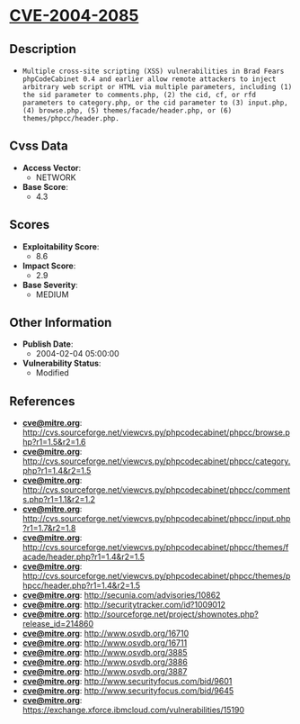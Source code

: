 
# [CVE-2004-2085](http://cvs.sourceforge.net/viewcvs.py/phpcodecabinet/phpcc/browse.php?r1=1.5&r2=1.6)

## Description

- `Multiple cross-site scripting (XSS) vulnerabilities in Brad Fears phpCodeCabinet 0.4 and earlier allow remote attackers to inject arbitrary web script or HTML via multiple parameters, including (1) the sid parameter to comments.php, (2) the cid, cf, or rfd parameters to category.php, or the cid parameter to (3) input.php, (4) browse.php, (5) themes/facade/header.php, or (6) themes/phpcc/header.php.`

## Cvss Data

- **Access Vector**:
  - NETWORK
- **Base Score**:
  - 4.3

## Scores

- **Exploitability Score**:
  - 8.6
- **Impact Score**:
  - 2.9
- **Base Severity**:
  - MEDIUM

## Other Information

- **Publish Date**:
  - 2004-02-04 05:00:00
- **Vulnerability Status**:
  - Modified

## References

- **cve@mitre.org**: http://cvs.sourceforge.net/viewcvs.py/phpcodecabinet/phpcc/browse.php?r1=1.5&r2=1.6
- **cve@mitre.org**: http://cvs.sourceforge.net/viewcvs.py/phpcodecabinet/phpcc/category.php?r1=1.4&r2=1.5
- **cve@mitre.org**: http://cvs.sourceforge.net/viewcvs.py/phpcodecabinet/phpcc/comments.php?r1=1.1&r2=1.2
- **cve@mitre.org**: http://cvs.sourceforge.net/viewcvs.py/phpcodecabinet/phpcc/input.php?r1=1.7&r2=1.8
- **cve@mitre.org**: http://cvs.sourceforge.net/viewcvs.py/phpcodecabinet/phpcc/themes/facade/header.php?r1=1.4&r2=1.5
- **cve@mitre.org**: http://cvs.sourceforge.net/viewcvs.py/phpcodecabinet/phpcc/themes/phpcc/header.php?r1=1.4&r2=1.5
- **cve@mitre.org**: http://secunia.com/advisories/10862
- **cve@mitre.org**: http://securitytracker.com/id?1009012
- **cve@mitre.org**: http://sourceforge.net/project/shownotes.php?release_id=214860
- **cve@mitre.org**: http://www.osvdb.org/16710
- **cve@mitre.org**: http://www.osvdb.org/16711
- **cve@mitre.org**: http://www.osvdb.org/3885
- **cve@mitre.org**: http://www.osvdb.org/3886
- **cve@mitre.org**: http://www.osvdb.org/3887
- **cve@mitre.org**: http://www.securityfocus.com/bid/9601
- **cve@mitre.org**: http://www.securityfocus.com/bid/9645
- **cve@mitre.org**: https://exchange.xforce.ibmcloud.com/vulnerabilities/15190
